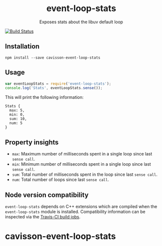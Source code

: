 <h1 align="center">event-loop-stats</h1>
<p align="center">Exposes stats about the libuv default loop</p>

[![Build Status](https://travis-ci.org/bripkens/event-loop-stats.svg?branch=master)](https://travis-ci.org/bripkens/event-loop-stats)

## Installation

```
npm install --save cavisson-event-loop-stats
```

## Usage
```javascript
var eventLoopStats = require('event-loop-stats');
console.log('Stats', eventLoopStats.sense());
```

This will print the following information:

```
Stats {
  max: 5,
  min: 0,
  sum: 10,
  num: 5
}
```

## Property insights
 - `max`: Maximum number of milliseconds spent in a single loop since last `sense call`.
 - `min`: Minimum number of milliseconds spent in a single loop since last `sense call`.
 - `sum`: Total number of milliseconds spent in the loop since last `sense call`.
 - `num`: Total number of loops since last `sense call`.

## Node version compatibility
`event-loop-stats` depends on C++ extensions which are compiled when the `event-loop-stats` module is installed. Compatibility information can be inspected via the [Travis-CI build jobs](https://travis-ci.org/bripkens/event-loop-stats).
# cavisson-event-loop-stats
